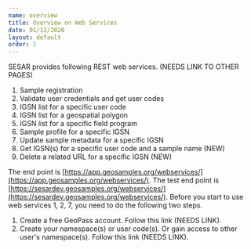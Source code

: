 ```yaml
---
name: overview
title: Overview on Web Services
date: 01/12/2020
layout: default
order: 1
---
```



SESAR provides following REST web services. (NEEDS LINK TO OTHER PAGES)
1. Sample registration
2. Validate user credentials and get user codes
3. IGSN list for a specific user code
4. IGSN list for a geospatial polygon
5. IGSN list for a specific field program
6. Sample profile for a specific IGSN
7. Update sample metadata for a specific IGSN
8. Get IGSN(s) for a specific user code and a sample name (NEW)
9. Delete a related URL for a specific IGSN (NEW)  

The end point is [https://app.geosamples.org/webservices/](https://app.geosamples.org/webservices/). The test end point is [https://sesardev.geosamples.org/webservices/](https://sesardev.geosamples.org/webservices/). Before you start to use web services 1, 2, 7, you need to do the following two steps.
  
1. Create a free GeoPass account. Follow this link (NEEDS LINK).
2. Create your namespace(s) or user code(s). Or gain access to other user's namespace(s). Follow this link (NEEDS LINK).
